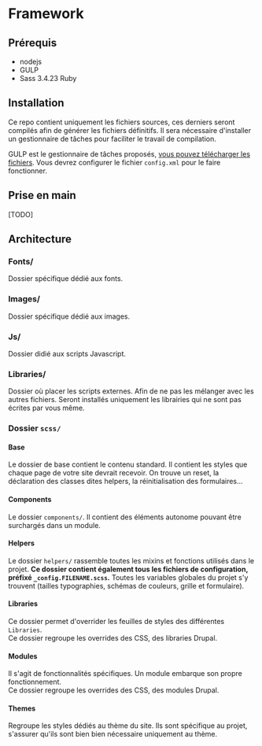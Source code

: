 # Framework

## Prérequis

* nodejs
* GULP
* Sass 3.4.23 Ruby

## Installation

Ce repo contient uniquement les fichiers sources, ces derniers seront compilés afin de générer les fichiers définitifs. Il sera nécessaire d'installer un gestionnaire de tâches pour faciliter le travail de compilation.

GULP est le gestionnaire de tâches proposés, [vous pouvez télécharger les fichiers](https://github.com/Drupalito/gulp_tasks). Vous devrez configurer le fichier `config.xml` pour le faire fonctionner.

## Prise en main

[TODO]

## Architecture

### Fonts/

Dossier spécifique dédié aux fonts.

### Images/

Dossier spécifique dédié aux images.

### Js/

Dossier didié aux scripts Javascript.

### Libraries/

Dossier où placer les scripts externes. Afin de ne pas les mélanger avec les autres fichiers. Seront installés uniquement les librairies qui ne sont pas écrites par vous même.

### Dossier `scss/`

#### Base

Le dossier de base contient le contenu standard. Il contient les styles que chaque page de votre site devrait recevoir. On trouve un reset, la déclaration des classes dites helpers, la réinitialisation des formulaires...

#### Components

Le dossier `components/`. Il contient des éléments autonome pouvant être surchargés dans un module.

#### Helpers

Le dossier `helpers/` rassemble toutes les mixins et fonctions utilisés dans le projet. **Ce dossier contient également tous les fichiers de configuration, préfixé `_config.FILENAME.scss`.** Toutes les variables globales du projet s'y trouvent (tailles typographies, schémas de couleurs, grille et formulaire).

#### Libraries

Ce dossier permet d'overrider les feuilles de styles des différentes `Libraries`.  
Ce dossier regroupe les overrides des CSS, des libraries Drupal.

#### Modules

Il s'agit de fonctionnalités spécifiques. Un module embarque son propre fonctionnement.  
Ce dossier regroupe les overrides des CSS, des modules Drupal.

#### Themes

Regroupe les styles dédiés au thème du site. Ils sont spécifique au projet, s'assurer qu'ils sont bien bien nécessaire uniquement au thème.
